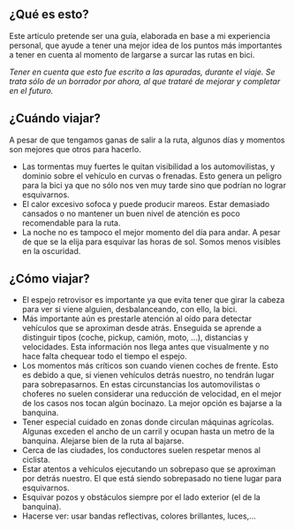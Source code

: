 ## ¿Qué es esto?
Este artículo pretende ser una guía, elaborada en base a mi experiencia personal, que ayude a tener una mejor idea de los puntos más importantes a tener en cuenta al momento de largarse a surcar las rutas en bici.

*Tener en cuenta que esto fue escrito a las apuradas, durante el viaje. Se trata sólo de un borrador por ahora, al que trataré de mejorar y completar en el futuro.*

## ¿Cuándo viajar?
A pesar de que tengamos ganas de salir a la ruta, algunos días y momentos son mejores que otros para hacerlo.
 * Las tormentas muy fuertes le quitan visibilidad a los automovilistas, y dominio sobre el vehículo en curvas o frenadas. Esto genera un peligro para la bici ya que no sólo nos ven muy tarde sino que podrían no lograr esquivarnos.
 * El calor excesivo sofoca y puede producir mareos. Estar demasiado cansados o no mantener un buen nivel de atención es poco recomendable para la ruta.
 * La noche no es tampoco el mejor momento del día para andar. A pesar de que se la elija para esquivar las horas de sol. Somos menos visibles en la oscuridad.

## ¿Cómo viajar?
 * El espejo retrovisor es importante ya que evita tener que girar la cabeza para ver si viene alguien, desbalanceando, con ello, la bici.
 * Más importante aún es prestarle atención al oído para detectar vehículos que se aproximan desde atrás. Enseguida se aprende a distinguir tipos (coche, pickup, camión, moto, ...), distancias y velocidades. Esta información nos llega antes que visualmente y no hace falta chequear todo el tiempo el espejo.
 * Los momentos más críticos son cuando vienen coches de frente. Esto es debido a que, si vienen vehículos detrás nuestro, no tendrán lugar para sobrepasarnos. En estas circunstancias los automovilistas o choferes no suelen considerar una reducción de velocidad, en el mejor de los casos nos tocan algún bocinazo. La mejor opción es bajarse a la banquina.
 * Tener especial cuidado en zonas donde circulan máquinas agrícolas. Algunas exceden el ancho de un carril y ocupan hasta un metro de la banquina. Alejarse bien de la ruta al bajarse.
 * Cerca de las ciudades, los conductores suelen respetar menos al ciclista.
 * Estar atentos a vehículos ejecutando un sobrepaso que se aproximan por detrás nuestro. El que está siendo sobrepasado no tiene lugar para esquivarnos.
 * Esquivar pozos y obstáculos siempre por el lado exterior (el de la banquina).
 * Hacerse ver: usar bandas reflectivas, colores brillantes, luces,...
